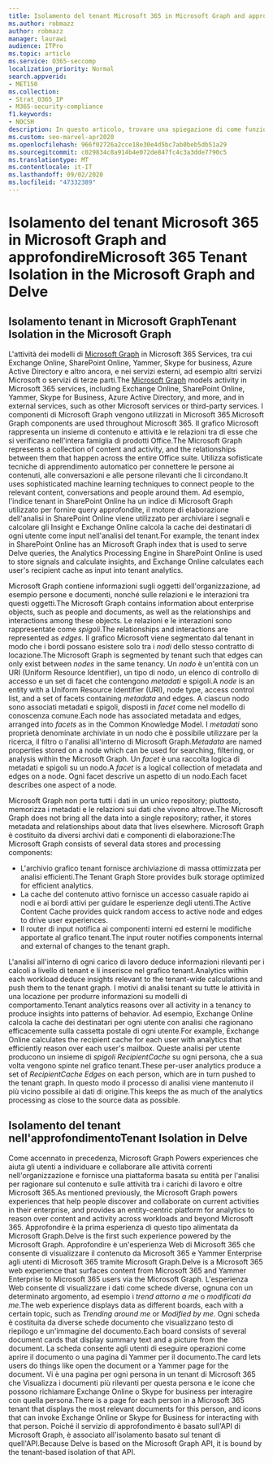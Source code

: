 ```yaml
---
title: Isolamento del tenant Microsoft 365 in Microsoft Graph and approfondire
ms.author: robmazz
author: robmazz
manager: laurawi
audience: ITPro
ms.topic: article
ms.service: O365-seccomp
localization_priority: Normal
search.appverid:
- MET150
ms.collection:
- Strat_O365_IP
- M365-security-compliance
f1.keywords:
- NOCSH
description: In questo articolo, trovare una spiegazione di come funziona l'isolamento del tenant di Microsoft 365 in Office Graph e in approfondire.
ms.custom: seo-marvel-apr2020
ms.openlocfilehash: 966f02726a2cce18e30e4d5bc7ab0beb5db51a29
ms.sourcegitcommit: c029834c8a914b4e072de847fc4c3a3dde7790c5
ms.translationtype: MT
ms.contentlocale: it-IT
ms.lasthandoff: 09/02/2020
ms.locfileid: "47332389"
---
```

# <a name="microsoft-365-tenant-isolation-in-the-microsoft-graph-and-delve"></a><span data-ttu-id="b5e1f-103">Isolamento del tenant Microsoft 365 in Microsoft Graph and approfondire</span><span class="sxs-lookup"><span data-stu-id="b5e1f-103">Microsoft 365 Tenant Isolation in the Microsoft Graph and Delve</span></span>

## <a name="tenant-isolation-in-the-microsoft-graph"></a><span data-ttu-id="b5e1f-104">Isolamento tenant in Microsoft Graph</span><span class="sxs-lookup"><span data-stu-id="b5e1f-104">Tenant Isolation in the Microsoft Graph</span></span>

<span data-ttu-id="b5e1f-105">L'attività dei modelli di [Microsoft Graph](https://developer.microsoft.com/graph) in Microsoft 365 Services, tra cui Exchange Online, SharePoint Online, Yammer, Skype for business, Azure Active Directory e altro ancora, e nei servizi esterni, ad esempio altri servizi Microsoft o servizi di terze parti.</span><span class="sxs-lookup"><span data-stu-id="b5e1f-105">The [Microsoft Graph](https://developer.microsoft.com/graph) models activity in Microsoft 365 services, including Exchange Online, SharePoint Online, Yammer, Skype for Business, Azure Active Directory, and more, and in external services, such as other Microsoft services or third-party services.</span></span> <span data-ttu-id="b5e1f-106">I componenti di Microsoft Graph vengono utilizzati in Microsoft 365.</span><span class="sxs-lookup"><span data-stu-id="b5e1f-106">Microsoft Graph components are used throughout Microsoft 365.</span></span> <span data-ttu-id="b5e1f-107">Il grafico Microsoft rappresenta un insieme di contenuto e attività e le relazioni tra di esse che si verificano nell'intera famiglia di prodotti Office.</span><span class="sxs-lookup"><span data-stu-id="b5e1f-107">The Microsoft Graph represents a collection of content and activity, and the relationships between them that happen across the entire Office suite.</span></span> <span data-ttu-id="b5e1f-108">Utilizza sofisticate tecniche di apprendimento automatico per connettere le persone ai contenuti, alle conversazioni e alle persone rilevanti che li circondano.</span><span class="sxs-lookup"><span data-stu-id="b5e1f-108">It uses sophisticated machine learning techniques to connect people to the relevant content, conversations and people around them.</span></span> <span data-ttu-id="b5e1f-109">Ad esempio, l'indice tenant in SharePoint Online ha un indice di Microsoft Graph utilizzato per fornire query approfondite, il motore di elaborazione dell'analisi in SharePoint Online viene utilizzato per archiviare i segnali e calcolare gli Insight e Exchange Online calcola la cache dei destinatari di ogni utente come input nell'analisi del tenant.</span><span class="sxs-lookup"><span data-stu-id="b5e1f-109">For example, the tenant index in SharePoint Online has an Microsoft Graph index that is used to serve Delve queries, the Analytics Processing Engine in SharePoint Online is used to store signals and calculate insights, and Exchange Online calculates each user's recipient cache as input into tenant analytics.</span></span>

<span data-ttu-id="b5e1f-110">Microsoft Graph contiene informazioni sugli oggetti dell'organizzazione, ad esempio persone e documenti, nonché sulle relazioni e le interazioni tra questi oggetti.</span><span class="sxs-lookup"><span data-stu-id="b5e1f-110">The Microsoft Graph contains information about enterprise objects, such as people and documents, as well as the relationships and interactions among these objects.</span></span> <span data-ttu-id="b5e1f-111">Le relazioni e le interazioni sono rappresentate come *spigoli*.</span><span class="sxs-lookup"><span data-stu-id="b5e1f-111">The relationships and interactions are represented as *edges*.</span></span> <span data-ttu-id="b5e1f-112">Il grafico Microsoft viene segmentato dal tenant in modo che i bordi possano esistere solo tra i *nodi* dello stesso contratto di locazione.</span><span class="sxs-lookup"><span data-stu-id="b5e1f-112">The Microsoft Graph is segmented by tenant such that edges can only exist between *nodes* in the same tenancy.</span></span> <span data-ttu-id="b5e1f-113">Un *nodo* è un'entità con un URI (Uniform Resource Identifier), un tipo di nodo, un elenco di controllo di accesso e un set di facet che contengono *metadati* e spigoli.</span><span class="sxs-lookup"><span data-stu-id="b5e1f-113">A *node* is an entity with a Uniform Resource Identifier (URI), node type, access control list, and a set of facets containing *metadata* and edges.</span></span> <span data-ttu-id="b5e1f-114">A ciascun nodo sono associati metadati e spigoli, disposti in *facet* come nel modello di conoscenza comune.</span><span class="sxs-lookup"><span data-stu-id="b5e1f-114">Each node has associated metadata and edges, arranged into *facets* as in the Common Knowledge Model.</span></span> <span data-ttu-id="b5e1f-115">I *metadati* sono proprietà denominate archiviate in un nodo che è possibile utilizzare per la ricerca, il filtro o l'analisi all'interno di Microsoft Graph.</span><span class="sxs-lookup"><span data-stu-id="b5e1f-115">*Metadata* are named properties stored on a node which can be used for searching, filtering, or analysis within the Microsoft Graph.</span></span> <span data-ttu-id="b5e1f-116">Un *facet* è una raccolta logica di metadati e spigoli su un nodo.</span><span class="sxs-lookup"><span data-stu-id="b5e1f-116">A *facet* is a logical collection of metadata and edges on a node.</span></span> <span data-ttu-id="b5e1f-117">Ogni facet descrive un aspetto di un nodo.</span><span class="sxs-lookup"><span data-stu-id="b5e1f-117">Each facet describes one aspect of a node.</span></span> 

<span data-ttu-id="b5e1f-118">Microsoft Graph non porta tutti i dati in un unico repository; piuttosto, memorizza i metadati e le relazioni sui dati che vivono altrove.</span><span class="sxs-lookup"><span data-stu-id="b5e1f-118">The Microsoft Graph does not bring all the data into a single repository; rather, it stores metadata and relationships about data that lives elsewhere.</span></span> <span data-ttu-id="b5e1f-119">Microsoft Graph è costituito da diversi archivi dati e componenti di elaborazione:</span><span class="sxs-lookup"><span data-stu-id="b5e1f-119">The Microsoft Graph consists of several data stores and processing components:</span></span>

- <span data-ttu-id="b5e1f-120">L'archivio grafico tenant fornisce archiviazione di massa ottimizzata per analisi efficienti.</span><span class="sxs-lookup"><span data-stu-id="b5e1f-120">The Tenant Graph Store provides bulk storage optimized for efficient analytics.</span></span>
- <span data-ttu-id="b5e1f-121">La cache del contenuto attivo fornisce un accesso casuale rapido ai nodi e ai bordi attivi per guidare le esperienze degli utenti.</span><span class="sxs-lookup"><span data-stu-id="b5e1f-121">The Active Content Cache provides quick random access to active node and edges to drive user experiences.</span></span>
- <span data-ttu-id="b5e1f-122">Il router di input notifica ai componenti interni ed esterni le modifiche apportate al grafico tenant.</span><span class="sxs-lookup"><span data-stu-id="b5e1f-122">The input router notifies components internal and external of changes to the tenant graph.</span></span>

<span data-ttu-id="b5e1f-123">L'analisi all'interno di ogni carico di lavoro deduce informazioni rilevanti per i calcoli a livello di tenant e li inserisce nel grafico tenant.</span><span class="sxs-lookup"><span data-stu-id="b5e1f-123">Analytics within each workload deduce insights relevant to the tenant-wide calculations and push them to the tenant graph.</span></span> <span data-ttu-id="b5e1f-124">I motivi di analisi tenant su tutte le attività in una locazione per produrre informazioni su modelli di comportamento.</span><span class="sxs-lookup"><span data-stu-id="b5e1f-124">Tenant analytics reasons over all activity in a tenancy to produce insights into patterns of behavior.</span></span> <span data-ttu-id="b5e1f-125">Ad esempio, Exchange Online calcola la cache dei destinatari per ogni utente con analisi che ragionano efficacemente sulla cassetta postale di ogni utente.</span><span class="sxs-lookup"><span data-stu-id="b5e1f-125">For example, Exchange Online calculates the recipient cache for each user with analytics that efficiently reason over each user's mailbox.</span></span> <span data-ttu-id="b5e1f-126">Queste analisi per utente producono un insieme di *spigoli RecipientCache* su ogni persona, che a sua volta vengono spinte nel grafico tenant.</span><span class="sxs-lookup"><span data-stu-id="b5e1f-126">These per-user analytics produce a set of *RecipientCache Edges* on each person, which are in turn pushed to the tenant graph.</span></span> <span data-ttu-id="b5e1f-127">In questo modo il processo di analisi viene mantenuto il più vicino possibile ai dati di origine.</span><span class="sxs-lookup"><span data-stu-id="b5e1f-127">This keeps the as much of the analytics processing as close to the source data as possible.</span></span>

## <a name="tenant-isolation-in-delve"></a><span data-ttu-id="b5e1f-128">Isolamento del tenant nell'approfondimento</span><span class="sxs-lookup"><span data-stu-id="b5e1f-128">Tenant Isolation in Delve</span></span>

<span data-ttu-id="b5e1f-129">Come accennato in precedenza, Microsoft Graph Powers experiences che aiuta gli utenti a individuare e collaborare alle attività correnti nell'organizzazione e fornisce una piattaforma basata su entità per l'analisi per ragionare sul contenuto e sulle attività tra i carichi di lavoro e oltre Microsoft 365.</span><span class="sxs-lookup"><span data-stu-id="b5e1f-129">As mentioned previously, the Microsoft Graph powers experiences that help people discover and collaborate on current activities in their enterprise, and provides an entity-centric platform for analytics to reason over content and activity across workloads and beyond Microsoft 365.</span></span> <span data-ttu-id="b5e1f-130">Approfondire è la prima esperienza di questo tipo alimentata da Microsoft Graph.</span><span class="sxs-lookup"><span data-stu-id="b5e1f-130">Delve is the first such experience powered by the Microsoft Graph.</span></span>
<span data-ttu-id="b5e1f-131">Approfondire è un'esperienza Web di Microsoft 365 che consente di visualizzare il contenuto da Microsoft 365 e Yammer Enterprise agli utenti di Microsoft 365 tramite Microsoft Graph.</span><span class="sxs-lookup"><span data-stu-id="b5e1f-131">Delve is a Microsoft 365 web experience that surfaces content from Microsoft 365 and Yammer Enterprise to Microsoft 365 users via the Microsoft Graph.</span></span> <span data-ttu-id="b5e1f-132">L'esperienza Web consente di visualizzare i dati come schede diverse, ognuna con un determinato argomento, ad esempio i *trend attorno a me* o *modificati da me*.</span><span class="sxs-lookup"><span data-stu-id="b5e1f-132">The web experience displays data as different boards, each with a certain topic, such as *Trending around me* or *Modified by me*.</span></span> <span data-ttu-id="b5e1f-133">Ogni scheda è costituita da diverse schede documento che visualizzano testo di riepilogo e un'immagine del documento.</span><span class="sxs-lookup"><span data-stu-id="b5e1f-133">Each board consists of several document cards that display summary text and a picture from the document.</span></span> <span data-ttu-id="b5e1f-134">La scheda consente agli utenti di eseguire operazioni come aprire il documento o una pagina di Yammer per il documento.</span><span class="sxs-lookup"><span data-stu-id="b5e1f-134">The card lets users do things like open the document or a Yammer page for the document.</span></span> <span data-ttu-id="b5e1f-135">Vi è una pagina per ogni persona in un tenant di Microsoft 365 che Visualizza i documenti più rilevanti per questa persona e le icone che possono richiamare Exchange Online o Skype for business per interagire con quella persona.</span><span class="sxs-lookup"><span data-stu-id="b5e1f-135">There is a page for each person in a Microsoft 365 tenant that displays the most relevant documents for this person, and icons that can invoke Exchange Online or Skype for Business for interacting with that person.</span></span> <span data-ttu-id="b5e1f-136">Poiché il servizio di approfondimento è basato sull'API di Microsoft Graph, è associato all'isolamento basato sul tenant di quell'API.</span><span class="sxs-lookup"><span data-stu-id="b5e1f-136">Because Delve is based on the Microsoft Graph API, it is bound by the tenant-based isolation of that API.</span></span>